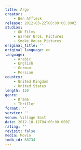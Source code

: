```yaml
---
title: Argo
creator:
    - Ben Affleck
release: 2012-03-22T00:00:00.000Z
studios:
    - GK Films
    - Warner Bros. Pictures
    - Smoke House Pictures
original_title: ''
original_language: en
language:
    - Arabic
    - English
    - German
    - Persian
country:
    - United Kingdom
    - United States
length: 120
genre:
    - Drama
    - Thriller
format: ''
service: ''
venue: Village East
date: 2012-10-12T04:00:00.000Z
rating: ''
revisit: false
media: Movie
tmdb_id: 68734
---
```



